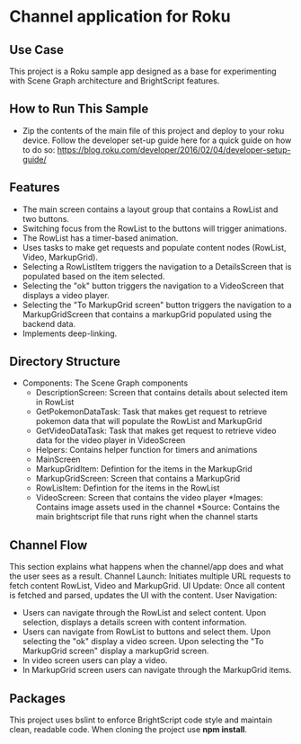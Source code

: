 # Channel application for Roku

## Use Case

This project is a Roku sample app designed as a base for experimenting with Scene Graph architecture and BrightScript features. 

## How to Run This Sample
* Zip the contents of the main file of this project and deploy to your roku device. Follow the developer set-up guide here for a quick guide on how to do so: https://blog.roku.com/developer/2016/02/04/developer-setup-guide/

## Features
* The main screen contains a layout group that contains a RowList and two buttons.
* Switching focus from the RowList to the buttons will trigger animations.
* The RowList has a timer-based animation.
* Uses tasks to make get requests and populate content nodes (RowList, Video, MarkupGrid).
* Selecting a RowListItem triggers the navigation to a DetailsScreen that is populated based on the item selected.
* Selecting the "ok" button triggers the navigation to a VideoScreen that displays a video player.
* Selecting the "To MarkupGrid screen" button triggers the navigation to a MarkupGridScreen that contains a markupGrid populated using the backend data.
* Implements deep-linking.

## Directory Structure
* Components: The Scene Graph components
    * DescriptionScreen: Screen that contains details about selected item in RowList
    * GetPokemonDataTask: Task that makes get request to retrieve pokemon data that will populate the RowList and MarkupGrid
    * GetVideoDataTask: Task that makes get request to retrieve video data for the video player in VideoScreen
    * Helpers: Contains helper function for timers and animations
    * MainScreen
    * MarkupGridItem: Defintion for the items in the MarkupGrid
    * MarkupGridScreen: Screen that contains a MarkupGrid
    * RowLisItem: Defintion for the items in the RowList
    * VideoScreen: Screen that contains the video player
*Images: Contains image assets used in the channel
*Source: Contains the main brightscript file that runs right when the channel starts

## Channel Flow
This section explains what happens when the channel/app does and what the user sees as a result.
Channel Launch: Initiates multiple URL requests to fetch content RowList, Video and MarkupGrid.
UI Update: Once all content is fetched and parsed, updates the UI with the content.
User Navigation: 
* Users can navigate through the RowList and select content. Upon selection, displays a details screen with content information.​
* Users can navigate from RowList to buttons and select them. Upon selecting the "ok" display a video screen. Upon selecting the "To MarkupGrid screen" display a markupGrid screen.
* In video screen users can play a video.
* In MarkupGrid screen users can navigate through the MarkupGrid items.

## Packages
This project uses bslint to enforce BrightScript code style and maintain clean, readable code. When cloning the project use **npm install**.

